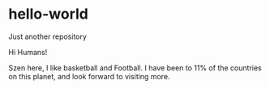 # hello-world

Just another repository

Hi Humans!

Szen here, I like basketball and Football. 
I have been to 11% of the countries on this planet, and look forward to visiting more.
